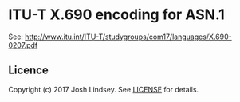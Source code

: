 ITU-T X.690 encoding for ASN.1
======================================

See: http://www.itu.int/ITU-T/studygroups/com17/languages/X.690-0207.pdf

Licence
---------
Copyright (c) 2017 Josh Lindsey. See [LICENSE](LICENSE) for details.
